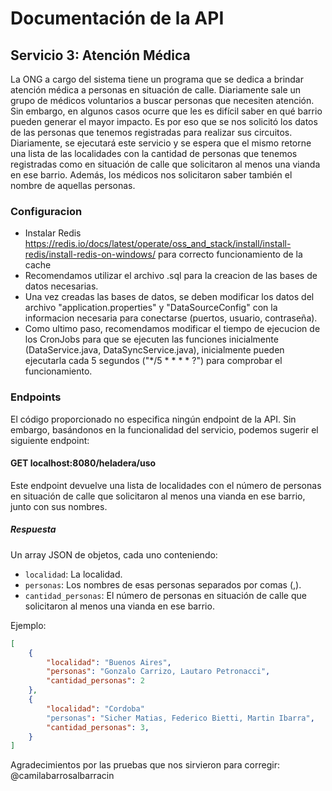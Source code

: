 # Documentación de la API
## Servicio 3: Atención Médica

La ONG a cargo del sistema tiene un programa que se dedica a brindar atención médica a personas en situación de calle. Diariamente sale un grupo de médicos voluntarios a buscar personas que necesiten atención. Sin embargo, en algunos casos ocurre que les es difícil saber en qué barrio pueden generar el mayor impacto.
Es por eso que se nos solicitó los datos de las personas que tenemos registradas para realizar sus circuitos. Diariamente, se ejecutará este servicio y se espera que el mismo retorne una lista de las localidades con la cantidad de personas que tenemos registradas como en situación de calle que solicitaron al menos una vianda en ese barrio. Además, los médicos nos solicitaron saber también el nombre de aquellas personas.

### Configuracion
- Instalar Redis https://redis.io/docs/latest/operate/oss_and_stack/install/install-redis/install-redis-on-windows/ para correcto funcionamiento de la cache 
- Recomendamos utilizar el archivo .sql para la creacion de las bases de datos necesarias.
- Una vez creadas las bases de datos, se deben modificar los datos del archivo "application.properties" y "DataSourceConfig" con la informacion necesaria para conectarse (puertos, usuario, contraseña).
- Como ultimo paso, recomendamos modificar el tiempo de ejecucion de los CronJobs para que se ejecuten las funciones inicialmente (DataService.java, DataSyncService.java), inicialmente pueden ejecutarla cada 5 segundos ("*/5 * * * * ?") para comprobar el funcionamiento.

### Endpoints

El código proporcionado no especifica ningún endpoint de la API. Sin embargo, basándonos en la funcionalidad del servicio, podemos sugerir el siguiente endpoint:

#### GET localhost:8080/heladera/uso

Este endpoint devuelve una lista de localidades con el número de personas en situación de calle que solicitaron al menos una vianda en ese barrio, junto con sus nombres.

##### Respuesta

Un array JSON de objetos, cada uno conteniendo:

- `localidad`: La localidad.
- `personas`: Los nombres de esas personas separados por comas (,).
- `cantidad_personas`: El número de personas en situación de calle que solicitaron al menos una vianda en ese barrio.

Ejemplo:

```json
[
    {
        "localidad": "Buenos Aires",
        "personas": "Gonzalo Carrizo, Lautaro Petronacci",
        "cantidad_personas": 2
    },
    {
        "localidad": "Cordoba"
        "personas": "Sicher Matias, Federico Bietti, Martin Ibarra",
        "cantidad_personas": 3,
    }
]
```

Agradecimientos por las pruebas que nos sirvieron para corregir:
@camilabarrosalbarracin
